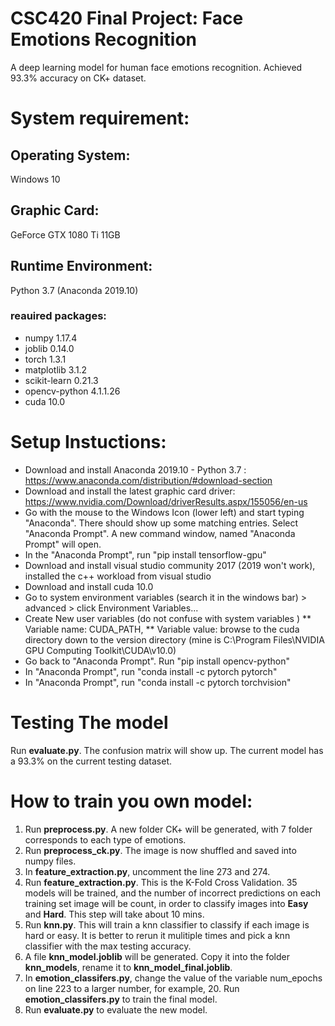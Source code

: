 # CSC420 Final Project: Face Emotions Recognition

A deep learning model for human face emotions recognition. Achieved 93.3% accuracy on CK+ dataset.

# System requirement:

## Operating System: 
Windows 10

## Graphic Card: 
GeForce GTX 1080 Ti 11GB

##  Runtime Environment: 
Python 3.7 (Anaconda 2019.10)

### reauired packages:
* numpy 1.17.4
* joblib 0.14.0
* torch 1.3.1
* matplotlib 3.1.2
* scikit-learn 0.21.3
* opencv-python 4.1.1.26
* cuda 10.0

# Setup Instuctions:
* Download and install Anaconda 2019.10 - Python 3.7 : https://www.anaconda.com/distribution/#download-section 
* Download and install the latest graphic card driver: https://www.nvidia.com/Download/driverResults.aspx/155056/en-us
* Go with the mouse to the Windows Icon (lower left) and start typing "Anaconda". There should show up some matching entries. Select "Anaconda Prompt". A new command window, named "Anaconda Prompt" will open.
* In the "Anaconda Prompt", run "pip install tensorflow-gpu"
* Download and install visual studio community 2017 (2019 won't work), installed the c++ workload from visual studio
* Download and install cuda 10.0
* Go to system environment variables (search it in the windows bar) > advanced > click Environment Variables...
* Create New user variables (do not confuse with system variables )
** Variable name: CUDA_PATH, 
** Variable value: browse to the cuda directory down to the version directory (mine is C:\Program Files\NVIDIA GPU Computing Toolkit\CUDA\v10.0)
* Go back to "Anaconda Prompt". Run "pip install opencv-python"
* In "Anaconda Prompt", run "conda install -c pytorch pytorch"
* In "Anaconda Prompt", run "conda install -c pytorch torchvision"

# Testing The model
Run **evaluate.py**. The confusion matrix will show up. The current model has a 93.3% on the current testing dataset.

# How to train you own model:

1. Run **preprocess.py**. A new folder CK+ will be generated, with 7 folder corresponds to each type of emotions. 
2. Run **preprocess_ck.py**. The image is now shuffled and saved into numpy files.
3. In **feature_extraction.py**, uncomment the line 273 and 274.
4. Run **feature_extraction.py**. This is the K-Fold Cross Validation. 35 models will be trained, and the number of incorrect predictions on each training set image will be count, in order to classify images into **Easy** and **Hard**. This step will take about 10 mins.
5. Run **knn.py**. This will train a knn classifier to classify if each image is hard or easy. It is better to rerun it mulitiple times and pick a knn classifier with the max testing accuracy. 
6. A file **knn_model.joblib** will be generated. Copy it into the folder **knn_models**, rename it to **knn_model_final.joblib**.
7.  In **emotion_classifers.py**, change the value of the variable num_epochs on line 223 to a larger number, for example, 20. Run **emotion_classifers.py** to train the final model.
8. Run **evaluate.py** to evaluate the new model.
